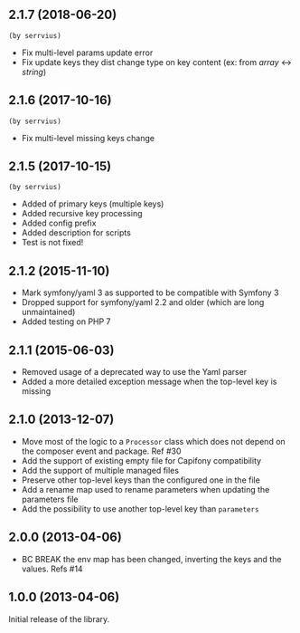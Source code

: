 ## 2.1.7 (2018-06-20)
 `(by serrvius)`
* Fix multi-level params update error
* Fix update keys they dist change type on key content (ex: from *array* <-> *string*)

## 2.1.6 (2017-10-16)
 `(by serrvius)`
* Fix multi-level missing keys change

## 2.1.5 (2017-10-15) 
 `(by serrvius)`
* Added of primary keys (multiple keys)
* Added recursive key processing 
* Added config prefix
* Added description for scripts
* Test is not fixed!

## 2.1.2 (2015-11-10)

* Mark symfony/yaml 3 as supported to be compatible with Symfony 3
* Dropped support for symfony/yaml 2.2 and older (which are long unmaintained)
* Added testing on PHP 7

## 2.1.1 (2015-06-03)

* Removed usage of a deprecated way to use the Yaml parser
* Added a more detailed exception message when the top-level key is missing

## 2.1.0 (2013-12-07)

* Move most of the logic to a ``Processor`` class which does not depend on the composer event and package. Ref #30
* Add the support of existing empty file for Capifony compatibility
* Add the support of multiple managed files
* Preserve other top-level keys than the configured one in the file
* Add a rename map used to rename parameters when updating the parameters file
* Add the possibility to use another top-level key than ``parameters``

## 2.0.0 (2013-04-06)

* BC BREAK the env map has been changed, inverting the keys and the values. Refs #14

## 1.0.0 (2013-04-06)

Initial release of the library.
